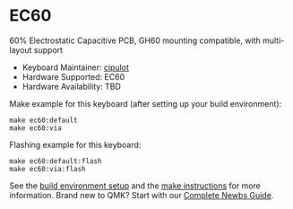 # EC60

60% Electrostatic Capacitive PCB, GH60 mounting compatible, with multi-layout support

* Keyboard Maintainer: [cipulot](https://github.com/cipulot)
* Hardware Supported: EC60
* Hardware Availability: TBD

Make example for this keyboard (after setting up your build environment):

    make ec60:default
    make ec60:via

Flashing example for this keyboard:

    make ec60:default:flash
    make ec60:via:flash

See the [build environment setup](https://docs.qmk.fm/#/getting_started_build_tools) and the [make instructions](https://docs.qmk.fm/#/getting_started_make_guide) for more information. Brand new to QMK? Start with our [Complete Newbs Guide](https://docs.qmk.fm/#/newbs).
